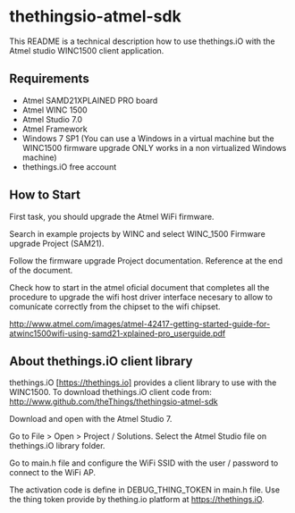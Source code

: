 # thethingsio-atmel-sdk

This README is a technical description how to use thethings.iO with the Atmel studio WINC1500 client application.

## Requirements

* Atmel SAMD21XPLAINED PRO board
* Atmel WINC 1500
* Atmel Studio 7.0
* Atmel Framework 
* Windows 7 SP1 (You can use a Windows in a virtual machine but the WINC1500 firmware upgrade ONLY works in a non virtualized Windows machine)
* thethings.iO free account

## How to Start

First task, you should upgrade the Atmel WiFi firmware. 

Search in example projects by WINC and select WINC_1500 Firmware upgrade Project (SAM21). 

Follow the firmware upgrade Project documentation. Reference at the end of the document.

Check how to start in the atmel oficial document that completes all the procedure to upgrade the wifi host driver interface necesary to allow to comunícate correctly from the chipset to the wifi chipset.

http://www.atmel.com/images/atmel-42417-getting-started-guide-for-atwinc1500wifi-using-samd21-xplained-pro_userguide.pdf


## About thethings.iO client library

thethings.iO [https://thethings.io] provides a client library to use with the  WINC1500. To download thethings.iO client code from: http://www.github.com/theThings/thethingsio-atmel-sdk

Download and open with the Atmel Studio 7. 

Go to File > Open > Project / Solutions. Select the Atmel Studio file on thethings.iO library folder.

Go to main.h file and configure the WiFi SSID with the user / password to connect to the WiFi AP.

The activation code is define in DEBUG_THING_TOKEN in main.h file. Use the thing token provide by thething.io platform at https://thethings.iO.



